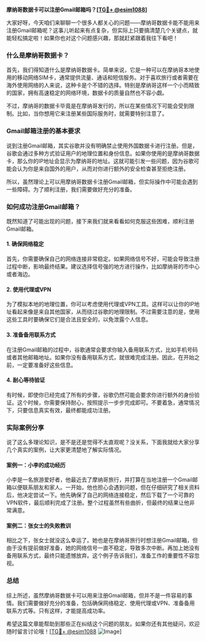 **摩纳哥数据卡可以注册Gmail邮箱吗？[[TG💪+ @esim1088](https://t.me/s/esim1088)]**

大家好呀，今天咱们来聊聊一个很多人都关心的问题——摩纳哥数据卡能不能用来注册Gmail邮箱呢？这事儿听起来有点复杂，但实际上只要搞清楚几个关键点，就能轻松搞定啦！如果你也对这个问题感兴趣，那就赶紧跟着我往下看吧！

### 什么是摩纳哥数据卡？

首先，我们得知道什么是摩纳哥数据卡。简单来说，它是一种可以在摩纳哥本地使用的移动网络SIM卡，通常提供流量、通话和短信服务。对于喜欢旅行或者需要在海外使用网络的人来说，这种卡是个不错的选择。特别是摩纳哥这样一个小而精致的国家，拥有高速稳定的网络环境，数据卡的质量自然也不容小觑。

不过，摩纳哥的数据卡毕竟是在摩纳哥发行的，所以在某些情况下可能会受到限制。比如，当你想用它来注册某些国际服务时，就需要特别注意了。

### Gmail邮箱注册的基本要求

说到注册Gmail邮箱，其实谷歌并没有明确禁止使用外国数据卡进行注册。但是，谷歌会通过多种方式验证用户的地理位置和身份信息。如果你使用的是摩纳哥数据卡，那么你的IP地址会显示为摩纳哥的地址。这就可能引发一些问题，因为谷歌可能会认为你是来自国外的用户，从而对你进行额外的安全检查甚至拒绝注册。

所以，虽然理论上可以用摩纳哥数据卡注册Gmail邮箱，但实际操作中可能会遇到一些障碍。为了顺利注册，我们需要做好充分的准备。

### 如何成功注册Gmail邮箱？

既然知道了可能出现的问题，接下来我们就来看看如何克服这些困难，顺利注册Gmail邮箱。

#### 1. 确保网络稳定

首先，你需要确保自己的网络连接非常稳定。如果网络信号不好，可能会导致注册过程中断，影响最终结果。建议选择信号强的地方进行操作，比如摩纳哥的市中心或者海边。

#### 2. 使用代理或VPN

为了模拟本地的地理位置，你可以考虑使用代理或VPN工具。这样可以让你的IP地址看起来像是来自其他国家，从而绕过谷歌的地理限制。不过需要注意的是，使用这些工具时要确保它们是合法且安全的，以免泄露个人信息。

#### 3. 准备备用联系方式

在注册Gmail邮箱的过程中，谷歌通常会要求你输入备用联系方式，比如手机号码或者其他邮箱地址。如果你没有备用联系方式，就很难完成注册。因此，在开始之前，一定要准备好这些信息。

#### 4. 耐心等待验证

有时候，即使你已经完成了所有的步骤，谷歌仍然可能会要求你进行额外的身份验证。这个时候，你需要保持耐心，按照提示一步步完成即可。不要着急，通常情况下，只要信息真实有效，最终都能成功注册。

### 实际案例分享

说了这么多理论知识，是不是还是觉得不太直观呢？没关系，下面我就给大家分享几个真实的案例，让大家更清楚地了解实际情况。

#### 案例一：小李的成功经历

小李是一名旅游爱好者，他最近去了摩纳哥旅行，并打算在当地注册一个Gmail邮箱以便联系朋友和家人。一开始，他也担心会遇到问题，但在仔细研究了相关资料后，他决定尝试一下。他先确保了自己的网络连接稳定，然后下载了一个可靠的VPN软件，最后顺利完成了注册。整个过程虽然有些曲折，但最终的结果让他非常满意。

#### 案例二：张女士的失败教训

相比之下，张女士就没这么幸运了。她也是在摩纳哥旅行时想注册Gmail邮箱，但由于没有提前做好准备，她的网络信号一直不稳定，导致多次中断。再加上她没有备用联系方式，最终只能遗憾放弃。这个例子告诉我们，准备工作的重要性不容忽视。

### 总结

综上所述，虽然摩纳哥数据卡可以用来注册Gmail邮箱，但并不是一件容易的事情。我们需要做好充分的准备，包括确保网络稳定、使用代理或VPN、准备备用联系方式等。只有这样，才能提高成功率。

希望这篇文章能帮助到那些正在纠结这个问题的朋友。如果你还有其他疑问，欢迎随时留言讨论哦！[[TG💪+ @esim1088](https://t.me/s/esim1088) ![Image](https://i.postimg.cc/4NQfJmqS/Snipaste-2025-05-13-00-14-12.png)]